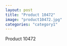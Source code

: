 ```yaml
---
layout: post
title: "Product 10472"
image: "product10472.jpg"
categories: "category1"
---
```

Product 10472
